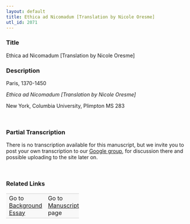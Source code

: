 ```yaml
---  
layout: default  
title: Ethica ad Nicomadum [Translation by Nicole Oresme]  
utl_id: 2071
---
```


### Title

Ethica ad Nicomadum [Translation by Nicole Oresme]


### Description

<p>Paris, 1370-1450</p>
<p><em>Ethica ad Nicomadum [Translation by Nicole Oresme]</em></p>
<p>New York, Columbia University, Plimpton MS 283</p>
<p> </p>


### Partial Transcription

<p>There is no transcription available for this manuscript, but we invite you to post your own transcription to our <a href="https://paleography.library.utoronto.ca/content/group-work">Google group</a>, for discussion there and possible uploading to the site later on.</p>
<p> </p>


### Related Links

<table border="0.5" cellpadding="1" cellspacing="1" style="width: 200px; background-color:#F8F8F8;">
    <tbody style="border-color:#ccc">
        <tr style="border-color:#ccc">
            <td>Go to <a href="https://centerfordigitalhumanities.github.io/Newberry-French-paleography/essay/2071" target="_blank">Background Essay</a></td>
            <td>Go to <a href="https://centerfordigitalhumanities.github.io/Newberry-French-paleography/www/record.html?id=2071" target="_blank">Manuscript</a> page</td>
        </tr>
    </tbody>
</table>
